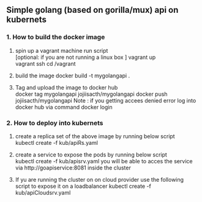 ## Simple golang (based on gorilla/mux) api on kubernets 



### 1. How to build the  docker image 

1. spin up a vagrant machine  run script  
[optional: if you are not running a linux box ] 
        vagrant up  
        vagrant ssh 
        cd /vagrant 

2.  build the image 
    docker build -t mygolangapi .
3. Tag and upload the image to docker hub       
    docker tag  mygolangapi jojiisacth/mygolangapi
    docker push jojiisacth/mygolangapi
    Note : if you getting accees denied error  log into docker hub via command 
            docker login  


### 2. How to deploy into kubernets 
 1. create a replica set of the above image by running below script  
            kubectl create -f kub/apiRs.yaml
 2. create a service to expose the pods  by running below script  
              kubectl create -f kub/apisrv.yaml
    you will be able to acces the service via http://goapiservice:8081 inside the cluster 
    
 3. If yu are running the cluster on on cloud provider use the following script to  expose it on a loadbalancer 
           kubectl create -f kub/apiCloudsrv.yaml



